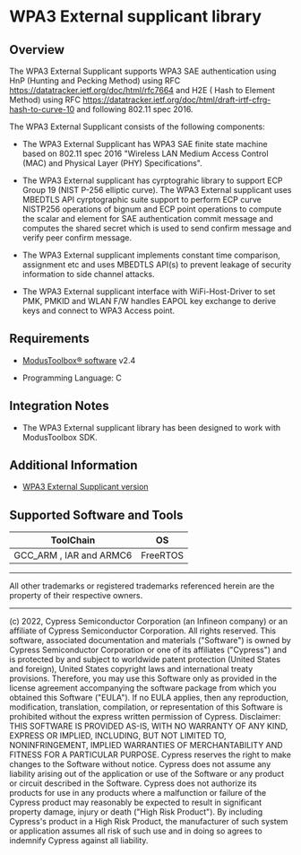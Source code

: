 # WPA3 External supplicant library

## Overview

The WPA3 External Supplicant supports WPA3 SAE authentication using HnP (Hunting and Pecking Method) using RFC https://datatracker.ietf.org/doc/html/rfc7664 and H2E ( Hash to Element Method)  using RFC https://datatracker.ietf.org/doc/html/draft-irtf-cfrg-hash-to-curve-10 and following 802.11 spec 2016.

The WPA3 External Supplicant consists of the following components:

- The WPA3 External Supplicant has WPA3 SAE finite state machine based on 802.11 spec 2016 "Wireless LAN Medium Access Control (MAC) and Physical Layer (PHY) Specifications".

- The WPA3 External supplicant has cyrptograhic library to support ECP Group 19 (NIST P-256 elliptic curve). The WPA3 External supplicant uses MBEDTLS API cyrptographic suite support to perform ECP curve NISTP256 operations of bignum and ECP point operations to compute the scalar and element for SAE authentication commit message and computes the shared secret which is used to send confirm message and verify peer confirm message.

- The WPA3 External supplicant implements constant time comparison, assignment etc and uses MBEDTLS API(s) to prevent leakage of security information to side channel attacks.

- The WPA3 External supplicant interface with WiFi-Host-Driver to set PMK, PMKID and WLAN F/W handles EAPOL key exchange to derive keys and connect to WPA3 Access point.

## Requirements

- [ModusToolbox® software](https://www.cypress.com/products/modustoolbox-software-environment) v2.4

- Programming Language: C

## Integration Notes

- The WPA3 External supplicant library has been designed to work with ModusToolbox SDK.

## Additional Information

- [WPA3 External Supplicant version](./version.xml)

## Supported Software and Tools
ToolChain                 | OS
--------------------------|----------
GCC_ARM , IAR and ARMC6   | FreeRTOS
-------------------------------------

All other trademarks or registered trademarks referenced herein are the property of their respective owners.

-------------------------------------------------------------------------------

(c) 2022, Cypress Semiconductor Corporation (an Infineon company) or an affiliate of Cypress Semiconductor Corporation.  All rights reserved.
This software, associated documentation and materials ("Software") is owned by Cypress Semiconductor Corporation or one of its affiliates ("Cypress") and is protected by and subject to worldwide patent protection (United States and foreign), United States copyright laws and international treaty provisions. Therefore, you may use this Software only as provided in the license agreement accompanying the software package from which you obtained this Software ("EULA"). If no EULA applies, then any reproduction, modification, translation, compilation, or representation of this Software is prohibited without the express written permission of Cypress.
Disclaimer: THIS SOFTWARE IS PROVIDED AS-IS, WITH NO WARRANTY OF ANY KIND, EXPRESS OR IMPLIED, INCLUDING, BUT NOT LIMITED TO, NONINFRINGEMENT, IMPLIED WARRANTIES OF MERCHANTABILITY AND FITNESS FOR A PARTICULAR PURPOSE. Cypress reserves the right to make changes to the Software without notice. Cypress does not assume any liability arising out of the application or use of the Software or any product or circuit described in the Software. Cypress does not authorize its products for use in any products where a malfunction or failure of the Cypress product may reasonably be expected to result in significant property damage, injury or death ("High Risk Product"). By including Cypress's product in a High Risk Product, the manufacturer of such system or application assumes all risk of such use and in doing so agrees to indemnify Cypress against all liability.

